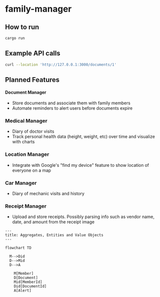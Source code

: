 # family-manager

## How to run

```bash
cargo run
```

## Example API calls

```bash
curl --location 'http://127.0.0.1:3000/documents/1'
```

## Planned Features

#### Document Manager
* Store documents and associate them with family members
* Automate reminders to alert users before documents expire

### Medical Manager
* Diary of doctor visits
* Track personal health data (height, weight, etc) over time and visualize with charts

### Location Manager
* Integrate with Google's "find my device" feature to show location of everyone on a map

### Car Manager
* Diary of mechanic visits and history

### Receipt Manager
* Upload and store receipts. Possibly parsing info such as vendor name, date, and amount from
the receipt image

```mermaid
---
title: Aggregates, Entities and Value Objects
---

flowchart TD

  M-->Did
  D-->Mid
  D-->A

    M[Member]
    D[Document]
    Mid[MemberId]
    Did[DocumentId]
    A[Alert]
```
